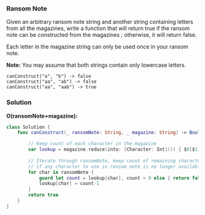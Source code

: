 
### Ransom Note

Given an arbitrary ransom note string and another string containing letters from all the magazines, write a function that will return true if the ransom note can be constructed from the magazines ; otherwise, it will return false.

Each letter in the magazine string can only be used once in your ransom note.

__Note:__
You may assume that both strings contain only lowercase letters.

```
canConstruct("a", "b") -> false
canConstruct("aa", "ab") -> false
canConstruct("aa", "aab") -> true
```

### Solution
__O(ransomNote+magazine):__
```Swift
class Solution {
    func canConstruct(_ ransomNote: String, _ magazine: String) -> Bool {

        // Keep count of each character in the magazine
        var lookup = magazine.reduce(into: [Character: Int]()) { $0[$1, default: 0]+=1 }
        
        // Iterate through ransomNote, keep count of remaining characters in magazine 
        // if any character to use in ransom note is no longer available in magazine, return false
        for char in ransomNote {
            guard let count = lookup[char], count > 0 else { return false }
            lookup[char] = count-1
        }
        return true
    }
}
```